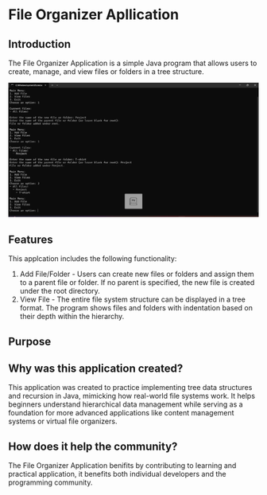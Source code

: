 # File Organizer Apllication

## Introduction

The File Organizer Application is a simple Java program that allows users to create, manage, and view files or folders in a tree structure.

![image alt](https://github.com/mikeyqtt/Trees/blob/dd5894ff41d12b7cd7b53017e2a0f79590cb5512/FileOrganizerscreenshot.png)




## Features
This applcation includes the following functionality:
  1. Add File/Folder - Users can create new files or folders and assign them to a parent file or folder. If no parent is specified, the new file is created under the root directory.
  2. View File - The entire file system structure can be displayed in a tree format. The program shows files and folders with indentation based on their depth within the hierarchy.

## Purpose
## Why was this application created?
This application was created to practice implementing tree data structures and recursion in Java, mimicking how real-world file systems work.
It helps beginners understand hierarchical data management while serving as a foundation for more advanced applications like content management systems or virtual file organizers.

## How does it help the community?
The File Organizer Application benifits by contributing to learning and practical application, it benefits both individual developers and the programming community.

